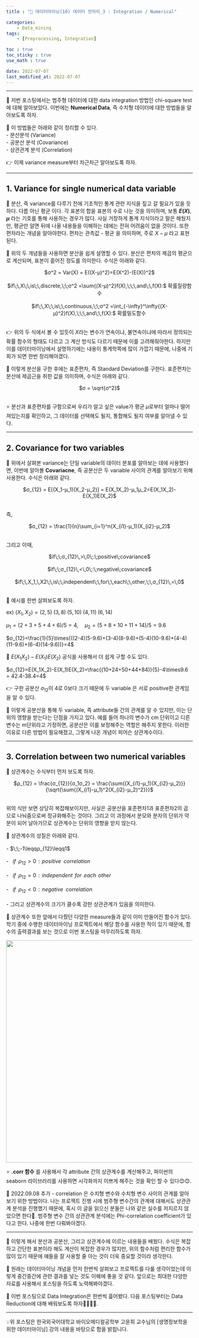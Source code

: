 ```yaml
---
title : "🧩 데이터마이닝(10) 데이터 전처리_3 : Integration / Numerical"

categories:
    - Data_mining
tags:
    - [Preprocessing, Integration]

toc : true
toc_sticky : true 
use_math : true  

date: 2022-07-07
last_modified_at: 2022-07-07 
---  
```


* * *  

🧩 저번 포스팅에서는 범주형 데이터에 대한 data integration 방법인 chi-square test에 대해 알아보았다. 이번에는 <b><a>Numerical Data</a></b>, 즉 수치형 데이터에 대한 방법들을 알아보도록 하자.  

🧩 이 방법들은 아래와 같이 정리할 수 있다.  
    - 분산분석 (Variance)  
    - 공분산 분석 (Covariance)  
    - 상관관계 분석 (Correlation)  
  
👉 이제 variance measure부터 차근차근 알아보도록 하자.  

* * *  

## 1. Variance for single numerical data variable  

🧩 분산, 즉 <a>variance</a>를 다루기 전에 기초적인 통계 관련 지식을 짚고 갈 필요가 있을 듯 하다. 다름 아닌 <a>평균</a> 이다. 각 표본의 합을 표본의 수로 나눈 것을 의미하며, 보통 <a><b>$E(X)$</b></a>, <a><b>$μ$</b></a> 라는 기호를 통해 사용하는 경우가 많다. 사실 거창하게 통계 지식이라고 말은 해뒀지만, 평균만 알면 뒤에 나올 내용들을 이해하는 데에는 전혀 어려움이 없을 것이다. 또한 <a>편차</a>라는 개념을 알아야한다. 편차는 <a>관측값 - 평균</a> 을 의미하며, 주로 <a>$X-μ$</a> 라고 표현된다.  


🧩 위의 두 개념들을 사용하면 분산을 쉽게 설명할 수 있다. 분산은 <a>편차의 제곱의 평균</a>으로 계산되며, 표본이 흩어진 정도를 의미한다. 수식은 아래와 같다.<br>  

<center>$σ^2 = Var(X) = E((X-μ)^2)=E(X^2)-(E(X))^2$</center><br>  

<center>$if\;\,X\;\,is\;\,discrete,\;\;σ^2 =\sum{(X-μ)^2}f(X),\;\;\,and\;\,f(X):$ 확률질량함수</center><br>  


<center>$if\;\,X\;\,is\;\,continuous,\;\;σ^2 =\int_{-\infty}^\infty{(X-μ)^2}f(X),\;\;\,and\;\,f(X):$ 확률밀도함수</center><br>  


👉 위의 두 식에서 볼 수 있듯이 $X$라는 변수가 연속이냐, 불연속이냐에 따라서 정의되는 확률 함수의 형태도 다르고 그 계산 방식도 다르기 때문에 이를 고려해줘야한다. 하지만 이를 데이터마이닝에서 설명하기에는 내용이 통계학쪽에 많이 가깝기 때문에, 나중에 기회가 되면 한번 정리해야겠다.  

🧩 이렇게 분산을 구한 후에는 표준편차, 즉 <a>Standard Deviation</a>를 구한다. 표준편차는 분산에 제곱근을 취한 값을 의미하며, 수식은 아래와 같다.<br>  

<center>$σ = \sqrt{σ^2}$</center><br>  

⭐ 분산과 표준편차를 구함으로써 우리가 알고 싶은 value가 평균 $μ$로부터 얼마나 떨어져있는지를 확인하고, 그 데이터를 선택해도 될지, 통합해도 될지 여부를 알아낼 수 있다.  

* * *  

## 2. Covariance for two variables  

🧩 위에서 살펴본 variance는 단일 variable의 데이터 분포를 알아보는 데에 사용했다면, 이번에 알아볼 <b><a>Covariacne</a></b>, 즉 공분산은 두 variable 사이의 관계를 알아보기 위해 사용한다. 수식은 아래와 같다.<br>  

<center>$σ_{12} = E[(X_1-μ_1)(X_2-μ_2)] = E(X_1X_2)-μ_1μ_2=E(X_1X_2)-E(X_1)E(X_2)$</center><br>  

즉, <center>$σ_{12} = \frac{1}{n}\sum_{i=1}^n(X_{i1}-μ_1)(X_{i2}-μ_2)$</center><br>  

그리고 이때,  

<center>$if\;\;σ_{12}\,>\,0\;:\;positive\;covariance$</center><br>  

<center>$if\;\;σ_{12}\,<\,0\;:\;negative\;covariance$</center><br>  

<center>$if\;\,X_1,\,X2\;\,is\;\,independent\;\,for\;\,each\;\,other,\;\,σ_{12}\,=\,0$</center><br>  

🧩 예시를 한번 살펴보도록 하자.<br>  

ex) $(X_1,X_2) = (2,5)\;(3,8)\;(5,10)\;(4,11)\;(6,14)$<br>  

$μ_1 = (2+3+5+4+6) / 5= 4,\;\;\;\;\;μ_2=(5+8+10+11+14)/5=9.6$<br>  

$σ_{12}=\frac{1}{5}\times{((2-4)(5-9.6)+(3-4)(8-9.6)+(5-4)(10-9.6)+(4-4)(11-9.6)+(6-4)(14-9.6))}=4$<br>  

🧩 $E(X_1X_2)-E(X_1)E(X_2)$ 공식을 사용해서 더 쉽게 구할 수도 있다.<br>  

$σ_{12}=E(X_1X_2)-E(X_1)E(X_2)=\frac{(10+24+50+44+84)}{5}-4\times9.6 = 42.4-38.4=4$<br>  

👉 구한 공분산 $σ_{12}$이 4로 0보다 크기 때문에 두 variable 은 서로 positive한 관계임을 알 수 있다.  

🧩 이렇게 공분산을 통해 두 variable, 즉 attribute들 간의 관계를 알 수 있지만, 이는 단위의 영향을 받는다는 단점을 가지고 있다. 예를 들어 하나의 변수가 cm 단위이고 디른 변수는 m단위라고 가정하면, 공분산은 이를 보정해주는 역할은 해주지 못한다. 이러한 이유로 다른 방법이 필요해졌고, 그렇게 나온 개념이 <a>피어슨 상관계수</a>이다.  

* * *  

## 3. Correlation between two numerical variables  

🧩 상관계수는 수식부터 먼저 보도록 하자.<br>  


<center>$ρ_{12} = \frac{σ_{12}}{σ_1σ_2} = \frac{\sum{(X_{i1}-μ_1)(X_{i2}-μ_2)}}{\sqrt{\sum{(X_{i1}-μ_1)^2(X_{i2}-μ_2)^2}}}$</center><br>  

위의 식만 보면 상당히 복잡해보이지만, 사실은 공분산을 표준편차1과 표준편차2의 곱으로 나눠줌으로써 정규화해주는 것이다. 그리고 이 과정에서 분모와 분자의 단위가 약분이 되어 날아가므로 상관계수는 단위의 영향을 받지 않는다.<br>  

🧩 상관계수의 성질은 아래와 같다.<br>  
    - $\;\;-1\leqqρ_{12}\leqq1$<br>  
    - $\;\;if\;\;ρ_{12}>0\;\,:\;\,positive\;\;correlation$<br>  
    - $\;\;if\;\;ρ_{12}=0\;\,:\;\,independent\;\,for\;\,each\;\,other$<br>  
    - $\;\;if\;\;ρ_{12}<0\;\,:\;\,negative\;\;correlation$<br>  
    - 그리고 상관계수의 크기가 클수록 강한 상관관계가 있음을 의미한다.<br>  

🧩 상관계수 또한 앞에서 다뤘던 다양한 measure들과 같이 이미 만들어진 함수가 있다. 학기 중에 수행한 데이터마이닝 프로젝트에서 해당 함수를 사용한 적이 있기 때문에, 함수의 출력결과를 보는 것으로 이번 포스팅을 마무리하도록 하자.  

<p align="center"><img src="https://user-images.githubusercontent.com/65170165/177690493-b899569e-9474-4994-911b-d88e9b093fab.png" width="600" /></p>  


⭐ <a><b>.corr 함수</b></a> 를 사용해서 각 attribute 간의 상관계수를 계산해주고, 파이썬의 seaborn 라이브러리를 사용하면 시각화까지 이쁘게 해주는 것을 확인 할 수 있다😊😊.  
  
🚩 2022.09.08 추가 - correlation 은 수치형 변수와 수치형 변수 사이의 관계를 알아보기 위한 방법이다. 나는 프로젝트 진행 시에 범주형 변수간의 관계에 대해서도 상관관계 분석을 진행했기 때문에, 혹시 이 글을 읽으신 분들은 나와 같은 실수를 저지르지 않았으면 한다🤥. 범주형 변수 간의 상관관계 분석에는 Phi-correlation coefficient가 있다고 한다. 나중에 한번 다뤄봐야겠다.

* * *  

🧩 이렇게 해서 분산과 공분산, 그리고 상관계수에 이르는 내용들을 배웠다. 수식은 복잡하고 간단한 표본이라 해도 계산이 복잡한 경우가 많지만, 위의 함수처럼 편리한 함수가 많이 있기 때문에 얘들을 잘 사용할 줄 아는 것이 더욱 중요할 것이라 생각한다.  

🧩 원래는 데이터마이닝 개념을 먼저 한번씩 살펴보고 프로젝트를 다룰 생각이었는데 이렇게 중간중간에 관련 결과를 넣는 것도 이해에 좋을 것 같다. 앞으로는 최대한 다양한 자료를 사용해서 포스팅을 하도록 노력해봐야겠다.  

🧩 이번 포스팅으로 Data Integration은 한번씩 흝어봤다. 다음 포스팅부터는 Data Reduction에 대해 배워보도록 하자🏃‍♂️🏃‍♂️.  

* * *  

<div style="text-align: left">💡위 포스팅은 한국외국어대학교 바이오메디컬공학부 고윤희 교수님의 [생명정보학을 위한 데이터마이닝] 강의 내용을 바탕으로 함을 밝힙니다.</div>
